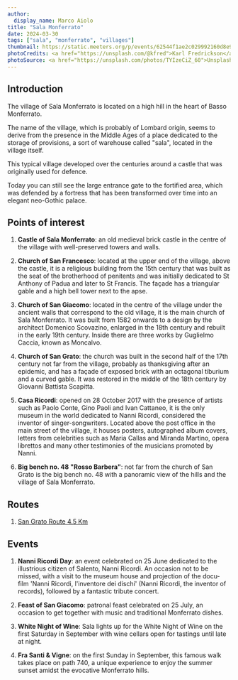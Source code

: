```yaml
---
author:
  display_name: Marco Aiolo
title: "Sala Monferrato"
date: 2024-03-30
tags: ["sala", "monferrato", "villages"]
thumbnail: https://static.meeters.org/p/events/62544f1ae2c029992160d8e9/dc2ede5d-6341-4828-bf94-dcd3fab1fa05.jpg
photoCredits: <a href="https://unsplash.com/@kfred">Karl Fredrickson</a>
photoSource: <a href="https://unsplash.com/photos/TYIzeCiZ_60">Unsplash</a>
---
```


## Introduction

The village of Sala Monferrato is located on a high hill in the heart of Basso Monferrato.

The name of the village, which is probably of Lombard origin, seems to derive from the presence in the Middle Ages of a place dedicated to the storage of provisions, a sort of warehouse called "sala", located in the village itself.

This typical village developed over the centuries around a castle that was originally used for defence.

Today you can still see the large entrance gate to the fortified area, which was defended by a fortress that has been transformed over time into an elegant neo-Gothic palace.

## Points of interest

1. **Castle of Sala Monferrato**: an old medieval brick castle in the centre of the village with well-preserved towers and walls.

2. **Church of San Francesco**: located at the upper end of the village, above the castle, it is a religious building from the 15th century that was built as the seat of the brotherhood of penitents and was initially dedicated to St Anthony of Padua and later to St Francis. The façade has a triangular gable and a high bell tower next to the apse.

3. **Church of San Giacomo**: located in the centre of the village under the ancient walls that correspond to the old village, it is the main church of Sala Monferrato. 
It was built from 1582 onwards to a design by the architect Domenico Scovazino, enlarged in the 18th century and rebuilt in the early 19th century. Inside there are three works by Guglielmo Caccia, known as Moncalvo.

4. **Church of San Grato**: the church was built in the second half of the 17th century not far from the village, probably as thanksgiving after an epidemic, and has a façade of exposed brick with an octagonal tiburium and a curved gable. It was restored in the middle of the 18th century by Giovanni Battista Scapitta.

5. **Casa Ricordi**: opened on 28 October 2017 with the presence of artists such as Paolo Conte, Gino Paoli and Ivan Cattaneo, it is the only museum in the world dedicated to Nanni Ricordi, considered the inventor of singer-songwriters. 
Located above the post office in the main street of the village, it houses posters, autographed album covers, letters from celebrities such as Maria Callas and Miranda Martino, opera librettos and many other testimonies of the musicians promoted by Nanni.

6. **Big bench no. 48 "Rosso Barbera"**: not far from the church of San Grato is the big bench no. 48 with a panoramic view of the hills and the village of Sala Monferrato.

## Routes

1. [San Grato Route 4.5 Km](https://monfit.netlify.app/en/blog/salamonferrato-sangrato_track/)

## Events

1. **Nanni Ricordi Day**: an event celebrated on 25 June dedicated to the illustrious citizen of Salento, Nanni Ricordi. An occasion not to be missed, with a visit to the museum house and projection of the docu-film 'Nanni Ricordi, l'inventore dei dischi' (Nanni Ricordi, the inventor of records), followed by a fantastic tribute concert.

2. **Feast of San Giacomo**: patronal feast celebrated on 25 July, an occasion to get together with music and traditional Monferrato dishes.

3. **White Night of Wine**: Sala lights up for the White Night of Wine on the first Saturday in September with wine cellars open for tastings until late at night.

4. **Fra Santi & Vigne**: on the first Sunday in September, this famous walk takes place on path 740, a unique experience to enjoy the summer sunset amidst the evocative Monferrato hills.

